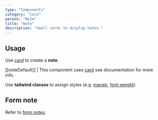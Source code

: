 ```yaml
---
type: "Components"
category: "Core"
parent: "Note"
title: "Note"
description: "Small cards to display notes."
---
```


## Usage

Use [card](/components/core/card) to create a **note**.

[[noteDefault]]
| This component uses [card](/components/core/card) see documentation for more info.

Use **tailwind classes** to assign styles (e.g. [margin](https://tailwindcss.com/docs/margin), [font-weight](https://tailwindcss.com/docs/font-weight)).

<demo>
  <demoinline src="vanilla/components/core/note/usage">
  </demoinline>
</demo>

<demo>
  <demoinline src="vanilla/components/core/note/usage-full">
  </demoinline>
</demo>

## Form note

Refer to [form notes](/components/core/form/other#fieldset-legend-and-note).
